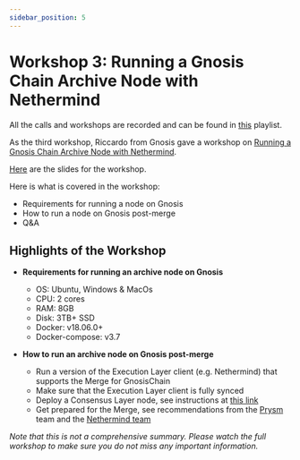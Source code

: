 ```yaml
---
sidebar_position: 5
---
```


# Workshop 3: Running a Gnosis Chain Archive Node with Nethermind

All the calls and workshops are recorded and can be found in [this](https://www.youtube.com/playlist?list=PLTqyKgxaGF3SvYpAaIFAj9Gr-Rp0l7gUa) playlist. 

As the third workshop, Riccardo from Gnosis gave a workshop on [Running a Gnosis Chain Archive Node with Nethermind](https://www.youtube.com/watch?v=qNYlHs9fKik&list=PLTqyKgxaGF3SvYpAaIFAj9Gr-Rp0l7gUa&index=4).

[Here](https://docs.google.com/presentation/d/10itnSUaEcm7cBp4_k9B9n9vk7ZvVSse5v4vuN6xAJTU/edit#slide=id.p) are the slides for the workshop. 

Here is what is covered in the workshop: 

- Requirements for running a node on Gnosis 
- How to run a node on Gnosis post-merge
- Q&A 

## Highlights of the Workshop

- **Requirements for running an archive node on Gnosis**

    - OS: Ubuntu, Windows & MacOs
    - CPU: 2 cores
    - RAM: 8GB
    - Disk: 3TB+ SSD
    - Docker: v18.06.0+
    - Docker-compose: v3.7

- **How to run an archive node on Gnosis post-merge**
    - Run a version of the Execution Layer client (e.g. Nethermind) that supports the Merge for GnosisChain
    - Make sure that the Execution Layer client is fully synced 
    - Deploy a Consensus Layer node, see instructions at [this link](https://docs.gnosischain.com/node/consensus-layer-validator)
    - Get prepared for the Merge, see recommendations from the [Prysm](https://docs.prylabs.network/docs/prepare-for-merge) team and the [Nethermind team](https://docs.nethermind.io/nethermind/first-steps-with-nethermind/running-nethermind-post-merge)


*Note that this is not a comprehensive summary. Please watch the full workshop to make sure you do not miss any important information.*